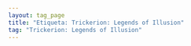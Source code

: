 ```yaml
---
layout: tag_page
title: "Etiqueta: Trickerion: Legends of Illusion"
tag: "Trickerion: Legends of Illusion"
---
```

